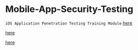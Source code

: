 # Mobile-App-Security-Testing

`iOS Application Penetration Testing Training Module`  [here](https://github.com/Jkrathod/Mobile-App-Security-Testing/blob/main/iOS%20Application%20Penetration%20Testing%20Training%20Module%20-%20Copy.pdf)

[here](https://github.com/Jkrathod/Mobile-App-Security-Testing/blob/main/Android%20Penetration%20Testing%20Guide.pdf)

[here](https://github.com/Jkrathod/Mobile-App-Security-Testing/blob/main/Android%20Application%20Penetration%20Testing%20Training%20Module.pdf)
